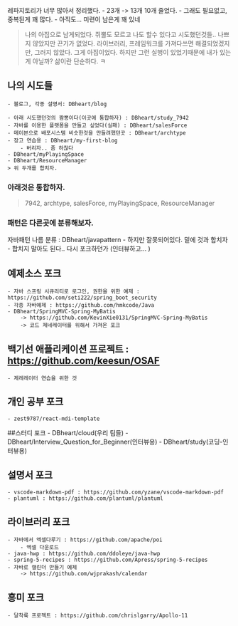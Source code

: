 레파지토리가 너무 많아서 정리했다.
	- 23개 -> 13개 10개 줄었다. 
	- 그래도 필요없고, 중복된게 꽤 많다.
	- 아직도... 미련이 남은게 꽤 있네
>  나의 아집으로 남게되었다. 쥐뿔도 모르고 나도 할수 있다고 시도했던것들.. 나쁘지 않았지만 끈기가 없었다. 라이브러리, 프레임워크를 가져다쓰면 해결되었겠지만, 그러지 않았다. 그게 아집이었다. 하지만 그런 실행이 있었기때문에 내가 있는게 아닐까? 삶이란 단순하다. ㅋ

## 나의 시도들
    - 블로그, 각종 설명서: DBheart/blog

	- 아래 시도했던것의 짬뽕이다(이곳에 통합하자) : DBheart/study_7942
	- 자바를 이용한 플랫폼을 만들고 싶었다(실패) : DBheart/salesForce
	- 메이븐으로 배포시스템 비슷한것을 만들려했던곳 : DBheart/archtype
	- 장고 연습용 : DBheart/my-first-blog
		- 버리자.. 좀 하찮다
    - DBheart/myPlayingSpace
    - DBheart/ResourceManager
	> 위 두개를 합치자.

### 아래것은 통합하자.
> 7942, archtype, salesForce, myPlayingSpace, ResourceManager
### 패턴은 다른곳에 분류해보자.

자바패턴 나름 분류 : DBheart/javapattern
	- 하지만 잘못되어있다. 밑에 것과 합치자
	- 합치지 말아도 된다.. 다시 포크하던가
	(인터뷰하고... )


## 예제소스 포크
	- 자바 스프링 시큐리티로 로그인, 권한을 위한 예제 :  https://github.com/seti222/spring_boot_security
	- 각종 자바예제 : https://github.com/hmkcode/Java
	- DBheart/SpringMVC-Spring-MyBatis
		-> https://github.com/KevinXie0131/SpringMVC-Spring-MyBatis
		-> 코드 제네레이터를 위해서 가져온 포크

## 백기선 애플리케이션 프로젝트 : https://github.com/keesun/OSAF
	- 제레레이터 연습을 위한 것

## 개인 공부 포크
	- zest9787/react-mdi-template

##스터디 포크
	- DBheart/cloud(우리 팀들)
	- DBheart/Interview_Question_for_Beginner(인터뷰용)
	- DBheart/study(코딩-인터뷰용)

## 설명서 포크
	- vscode-markdown-pdf : https://github.com/yzane/vscode-markdown-pdf
	- plantuml : https://github.com/plantuml/plantuml

## 라이브러리 포크
	- 자바에서 엑셀다루기 : https://github.com/apache/poi
		- 엑셀 다운로드
	- java-hwp : https://github.com/ddoleye/java-hwp
	- spring-5-recipes : https://github.com/Apress/spring-5-recipes
	- 자바로 캘린더 만들기 예제 
		-> https://github.com/wjprakash/calendar

## 흥미 포크
	- 달착륙 프로젝트 : https://github.com/chrislgarry/Apollo-11

